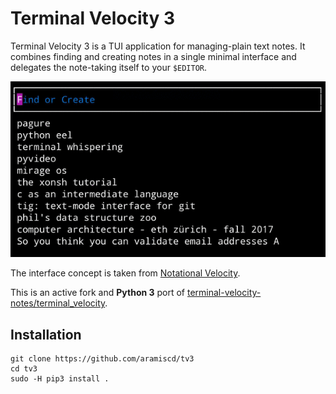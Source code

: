 # Terminal Velocity 3

Terminal Velocity 3 is a TUI application for managing-plain text notes.
It combines finding and creating notes in a single minimal interface and
delegates the note-taking itself to your `$EDITOR`.

![Terminal Velocity 3 Screencast](./tv3.gif)

The interface concept is taken from [Notational
Velocity](http://notational.net/).

This is an active fork and **Python 3** port of
[terminal-velocity-notes/terminal_velocity](https://github.com/terminal-velocity-notes/terminal_velocity).

## Installation

    git clone https://github.com/aramiscd/tv3
    cd tv3
    sudo -H pip3 install .
